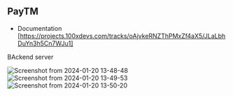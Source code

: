 
## PayTM 
- Documentation [https://projects.100xdevs.com/tracks/oAjvkeRNZThPMxZf4aX5/JLaLbhDuYn3h5Cn7WJu1]


BAckend server 

![Screenshot from 2024-01-20 13-48-48](https://github.com/paul-abhirup/paytm/assets/109401471/3741620b-b500-461a-8a35-8f29dcb0f670)
![Screenshot from 2024-01-20 13-49-53](https://github.com/paul-abhirup/paytm/assets/109401471/09e81f05-cea2-4485-84ad-18027b21c863)
![Screenshot from 2024-01-20 13-50-20](https://github.com/paul-abhirup/paytm/assets/109401471/8cbba031-94d9-4b7e-b2d8-99e62d0683fb)
